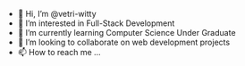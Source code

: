 - 👋 Hi, I’m @vetri-witty
- 👀 I’m interested in Full-Stack Development
- 🌱 I’m currently learning Computer Science Under Graduate
- 💞️ I’m looking to collaborate on web development projects
- 📫 How to reach me ...

<!---
vetri-witty/vetri-witty is a ✨ special ✨ repository because its `README.md` (this file) appears on your GitHub profile.
You can click the Preview link to take a look at your changes.
--->
